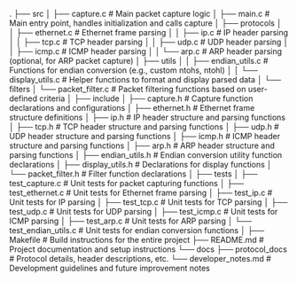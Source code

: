 .
├── src
│   ├── capture.c           # Main packet capture logic
│   ├── main.c              # Main entry point, handles initialization and calls capture
│   ├── protocols
│   │   ├── ethernet.c      # Ethernet frame parsing
│   │   ├── ip.c            # IP header parsing
│   │   ├── tcp.c           # TCP header parsing
│   │   ├── udp.c           # UDP header parsing
│   │   ├── icmp.c          # ICMP header parsing
│   │   └── arp.c           # ARP header parsing (optional, for ARP packet capture)
│   ├── utils
│   │   ├── endian_utils.c  # Functions for endian conversion (e.g., custom ntohs, ntohl)
│   │   └── display_utils.c # Helper functions to format and display parsed data
│   └── filters
│       └── packet_filter.c # Packet filtering functions based on user-defined criteria
│
├── include
│   ├── capture.h           # Capture function declarations and configurations
│   ├── ethernet.h          # Ethernet frame structure definitions
│   ├── ip.h                # IP header structure and parsing functions
│   ├── tcp.h               # TCP header structure and parsing functions
│   ├── udp.h               # UDP header structure and parsing functions
│   ├── icmp.h              # ICMP header structure and parsing functions
│   ├── arp.h               # ARP header structure and parsing functions
│   ├── endian_utils.h      # Endian conversion utility function declarations
│   ├── display_utils.h     # Declarations for display functions
│   └── packet_filter.h     # Filter function declarations
│
├── tests
│   ├── test_capture.c      # Unit tests for packet capturing functions
│   ├── test_ethernet.c     # Unit tests for Ethernet frame parsing
│   ├── test_ip.c           # Unit tests for IP parsing
│   ├── test_tcp.c          # Unit tests for TCP parsing
│   ├── test_udp.c          # Unit tests for UDP parsing
│   ├── test_icmp.c         # Unit tests for ICMP parsing
│   ├── test_arp.c          # Unit tests for ARP parsing
│   └── test_endian_utils.c # Unit tests for endian conversion functions
│
├── Makefile                # Build instructions for the entire project
├── README.md               # Project documentation and setup instructions
└── docs
    ├── protocol_docs       # Protocol details, header descriptions, etc.
    └── developer_notes.md  # Development guidelines and future improvement notes
